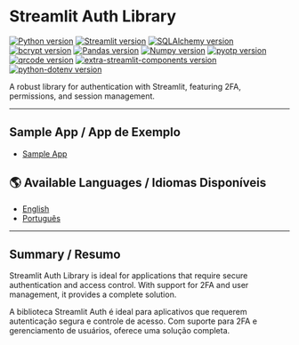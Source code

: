 # Streamlit Auth Library

[![Python version](https://img.shields.io/badge/python-3.9%2B-blue)](https://www.python.org/)
[![Streamlit version](https://img.shields.io/badge/Streamlit-1.41.1-red)](https://streamlit.io/)
[![SQLAlchemy version](https://img.shields.io/badge/SQLAlchemy-1.4.45-green)](https://www.sqlalchemy.org/)
[![bcrypt version](https://img.shields.io/badge/bcrypt-4.0.1-yellowgreen)](https://pypi.org/project/bcrypt/)
[![Pandas version](https://img.shields.io/badge/Pandas-1.5.1-orange)](https://pandas.pydata.org/)
[![Numpy version](https://img.shields.io/badge/Numpy-1.26.4-lightgrey)](https://numpy.org/)
[![pyotp version](https://img.shields.io/badge/pyotp-2.9.0-blueviolet)](https://pypi.org/project/pyotp/)
[![qrcode version](https://img.shields.io/badge/qrcode-8.0-brightgreen)](https://pypi.org/project/qrcode/)
[![extra-streamlit-components version](https://img.shields.io/badge/extra--streamlit--components-0.1.60-purple)](https://pypi.org/project/extra-streamlit-components/)
[![python-dotenv version](https://img.shields.io/badge/python--dotenv-1.0.1-blue)](https://pypi.org/project/python-dotenv/)

A robust library for authentication with Streamlit, featuring 2FA, permissions, and session management.

---

## Sample App / App de Exemplo

- [Sample App](https://st-mfa.streamlit.app/)

## 🌎 Available Languages / Idiomas Disponíveis

- [English](https://github.com/joaopalmeidao/streamlit_auth/blob/main/doc/readme/en.md)
- [Português](https://github.com/joaopalmeidao/streamlit_auth/blob/main/doc/readme/pt-BR.md)

---

## Summary / Resumo

Streamlit Auth Library is ideal for applications that require secure authentication and access control. With support for 2FA and user management, it provides a complete solution.

A biblioteca Streamlit Auth é ideal para aplicativos que requerem autenticação segura e controle de acesso. Com suporte para 2FA e gerenciamento de usuários, oferece uma solução completa.
